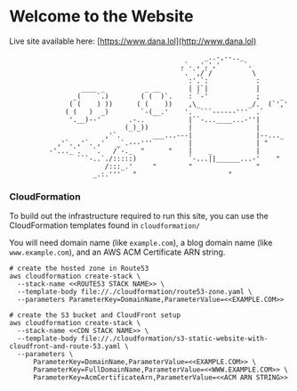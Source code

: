 
# Welcome to the Website

Live site available here: [https://www.dana.lol](http://www.dana.lol)

```
                                                 _..-,--.._
                                           ,`. ,',','      `.
                                           `. `,/`/          \
                                             :'.`:            :
                  ____ _          _ __       | |`|            |
                _(    `.)        ( (  )`.    : `-'            ;     _
               ( (    ) ))      ( (    ))    ,\_            _/.  (`','
              ( (   )  _)        `-(__.'    '.  ```------'''  .`
               '.__)--'       .-..           |``-...____...-''|
                             (_)_))          |                |
                        ,'`.        ___...---|                |--..._
            ,'`. ,'`. ,'   _`.---'''         |                | "
          -'..._`.   `.   /`-._  "      "    |    _           |
                 ```-..`./:::::)             `-...||______...-'    "
                        /:::_.'     "        "                "
                     _.:.'''   "                       "
```

### CloudFormation

To build out the infrastructure required to run this site, you can use the CloudFormation templates found in `cloudformation/`

You will need domain name (like `example.com`), a blog domain name (like `www.example.com`), and an AWS ACM Certificate ARN string.
```
# create the hosted zone in Route53
aws cloudformation create-stack \
  --stack-name <<ROUTE53 STACK NAME>> \
  --template-body file://./cloudformation/route53-zone.yaml \
  --parameters ParameterKey=DomainName,ParameterValue=<<EXAMPLE.COM>>

# create the S3 bucket and CloudFront setup
aws cloudformation create-stack \
  --stack-name <<CDN STACK NAME>> \
  --template-body file://./cloudformation/s3-static-website-with-cloudfront-and-route-53.yaml \
  --parameters \
      ParameterKey=DomainName,ParameterValue=<<EXAMPLE.COM>> \
      ParameterKey=FullDomainName,ParameterValue=<<WWW.EXAMPLE.COM>> \
      ParameterKey=AcmCertificateArn,ParameterValue=<<ACM ARN STRING>>
```

